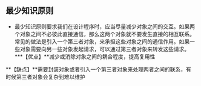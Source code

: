 ## 最少知识原则  
* 最少知识原则要求我们在设计程序时，应当尽量减少对象之间的交互。如果两个对象之间不必彼此直接通信，那么这两个对象就不要发生直接的相互联系。常见的做法是引入一个第三者对象，来承担这些对象之间的通信作用。如果一些对象需要向另一些对象发起请求，可以通过第三者对象来转发这些请求。 
***【优点】**减少或消除对象之间的耦合程度，提高复用性

**【缺点】**需要封装对象或者引入一个第三者对象来处理两者之间的联系，有时候第三者对象会复杂到难以维护